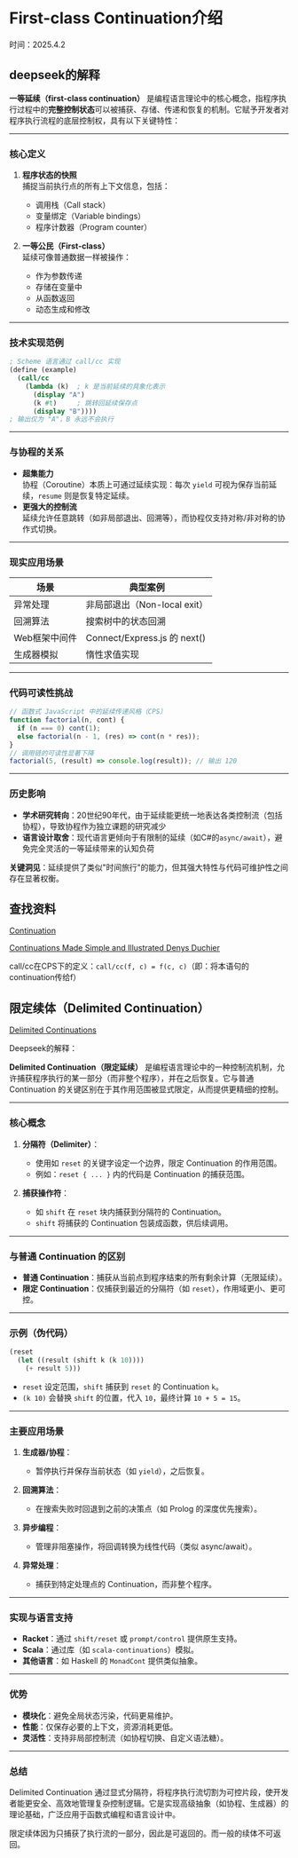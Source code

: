 # First-class Continuation介绍

时间：2025.4.2

## deepseek的解释

**一等延续（first-class continuation）** 是编程语言理论中的核心概念，指程序执行过程中的**完整控制状态**可以被捕获、存储、传递和恢复的机制。它赋予开发者对程序执行流程的底层控制权，具有以下关键特性：

---

### 核心定义
1. **程序状态的快照**  
   捕捉当前执行点的所有上下文信息，包括：
   - 调用栈（Call stack）
   - 变量绑定（Variable bindings）
   - 程序计数器（Program counter）

2. **一等公民（First-class）**  
   延续可像普通数据一样被操作：
   - 作为参数传递
   - 存储在变量中
   - 从函数返回
   - 动态生成和修改

---

### 技术实现范例
```scheme
; Scheme 语言通过 call/cc 实现
(define (example)
  (call/cc 
    (lambda (k)  ; k 是当前延续的具象化表示
      (display "A")
      (k #t)     ; 跳转回延续保存点
      (display "B")))) 
; 输出仅为 "A"，B 永远不会执行
```

---

### 与协程的关系
- **超集能力**  
  协程（Coroutine）本质上可通过延续实现：每次 `yield` 可视为保存当前延续，`resume` 则是恢复特定延续。
- **更强大的控制流**  
  延续允许任意跳转（如非局部退出、回溯等），而协程仅支持对称/非对称的协作式切换。

---

### 现实应用场景
| 场景              | 典型案例                  |
|-------------------|--------------------------|
| 异常处理          | 非局部退出（Non-local exit）|
| 回溯算法          | 搜索树中的状态回溯        |
| Web框架中间件     | Connect/Express.js 的 next() |
| 生成器模拟        | 惰性求值实现              |

---

### 代码可读性挑战
```javascript
// 函数式 JavaScript 中的延续传递风格（CPS）
function factorial(n, cont) {
  if (n === 0) cont(1);
  else factorial(n - 1, (res) => cont(n * res));
}
// 调用链的可读性显著下降
factorial(5, (result) => console.log(result)); // 输出 120
```

---

### 历史影响
- **学术研究转向**：20世纪90年代，由于延续能更统一地表达各类控制流（包括协程），导致协程作为独立课题的研究减少
- **语言设计取舍**：现代语言更倾向于有限制的延续（如C#的`async/await`），避免完全灵活的一等延续带来的认知负荷

**关键洞见**：延续提供了类似"时间旅行"的能力，但其强大特性与代码可维护性之间存在显著权衡。

## 查找资料

[Continuation](https://www.cnblogs.com/my_life/articles/7364237.html)

[Continuations Made Simple and Illustrated
Denys Duchier](https://www.ps.uni-saarland.de/~duchier/python/continuations.html)

call/cc在CPS下的定义：`call/cc(f, c) = f(c, c)`（即：将本语句的continuation传给f）

## 限定续体（Delimited Continuation）

[Delimited Continuations](https://ps-tuebingen-courses.github.io/pl1-lecture-notes/19-shift-reset/shift-reset.html)

Deepseek的解释：

**Delimited Continuation（限定延续）** 是编程语言理论中的一种控制流机制，允许捕获程序执行的某一部分（而非整个程序），并在之后恢复。它与普通 Continuation 的关键区别在于其作用范围被显式限定，从而提供更精细的控制。

---

### **核心概念**
1. **分隔符（Delimiter）**：
   - 使用如 `reset` 的关键字设定一个边界，限定 Continuation 的作用范围。
   - 例如：`reset { ... }` 内的代码是 Continuation 的捕获范围。

2. **捕获操作符**：
   - 如 `shift` 在 `reset` 块内捕获到分隔符的 Continuation。
   - `shift` 将捕获的 Continuation 包装成函数，供后续调用。

---

### **与普通 Continuation 的区别**
- **普通 Continuation**：捕获从当前点到程序结束的所有剩余计算（无限延续）。
- **限定 Continuation**：仅捕获到最近的分隔符（如 `reset`），作用域更小、更可控。

---

### **示例（伪代码）**
```scheme
(reset 
  (let ((result (shift k (k 10)))) 
    (+ result 5)))
```
- `reset` 设定范围，`shift` 捕获到 `reset` 的 Continuation `k`。
- `(k 10)` 会替换 `shift` 的位置，代入 `10`，最终计算 `10 + 5 = 15`。

---

### **主要应用场景**
1. **生成器/协程**：
   - 暂停执行并保存当前状态（如 `yield`），之后恢复。
   
2. **回溯算法**：
   - 在搜索失败时回退到之前的决策点（如 Prolog 的深度优先搜索）。

3. **异步编程**：
   - 管理非阻塞操作，将回调转换为线性代码（类似 async/await）。

4. **异常处理**：
   - 捕获到特定处理点的 Continuation，而非整个程序。

---

### **实现与语言支持**
- **Racket**：通过 `shift/reset` 或 `prompt/control` 提供原生支持。
- **Scala**：通过库（如 `scala-continuations`）模拟。
- **其他语言**：如 Haskell 的 `MonadCont` 提供类似抽象。

---

### **优势**
- **模块化**：避免全局状态污染，代码更易维护。
- **性能**：仅保存必要的上下文，资源消耗更低。
- **灵活性**：支持非局部控制流（如协程切换、自定义语法糖）。

---

### **总结**
Delimited Continuation 通过显式分隔符，将程序执行流切割为可控片段，使开发者能更安全、高效地管理复杂控制逻辑。它是实现高级抽象（如协程、生成器）的理论基础，广泛应用于函数式编程和语言设计中。

限定续体因为只捕获了执行流的一部分，因此是可返回的。而一般的续体不可返回。